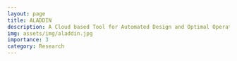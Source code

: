 ```yaml
---
layout: page
title: ALADDIN
description: A Cloud based Tool for Automated Design and Optimal Operation of Intelligent Electro hydraulic Actuation Systems for Extreme Weather Conditions
img: assets/img/aladdin.jpg
importance: 3
category: Research 
---
```

